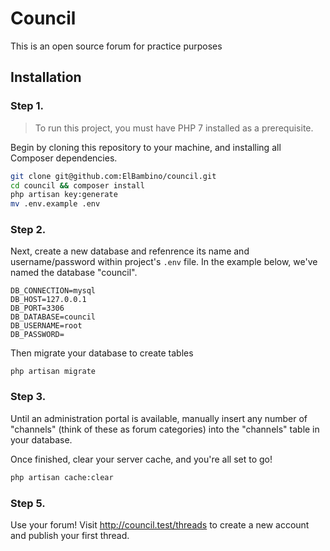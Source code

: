 # Council

This is an open source forum for practice purposes

## Installation

### Step 1.

> To run this project, you must have PHP 7 installed as a prerequisite.

Begin by cloning this repository to your machine, and installing all Composer  dependencies.

```bash
git clone git@github.com:ElBambino/council.git
cd council && composer install
php artisan key:generate
mv .env.example .env
```

### Step 2.

Next, create a new database and refenrence its name and username/password within project's `.env` file. In the example below, we've named the database "council".

```
DB_CONNECTION=mysql
DB_HOST=127.0.0.1
DB_PORT=3306
DB_DATABASE=council
DB_USERNAME=root
DB_PASSWORD=
```

Then migrate your database to create tables

```
php artisan migrate
```

### Step 3.

Until an administration portal is available, manually insert any number of "channels" (think of these as forum categories) into the "channels" table in your database.

Once finished, clear your server cache, and you're all set to go!

```bash
php artisan cache:clear
```
### Step 5.

Use your forum! Visit http://council.test/threads to create a new account and publish your first thread.

